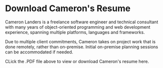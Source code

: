 # Download Cameron's Resume
Cameron Landers is a freelance software engineer and technical consultant with many years of object-oriented programming and web development experience, spanning multiple platforms, languages and frameworks.

Due to multiple client commitments, Cameron takes on project work that is done remotely, rather than on-premise. Initial on-premise planning sessions can be accommodated if needed. 

CLick the .PDF file above to view or download Cameron's resume here.
